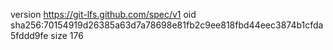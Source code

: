 version https://git-lfs.github.com/spec/v1
oid sha256:70154919d26385a63d7a78698e81fb2c9ee818fbd44eec3874b1cfda5fddd9fe
size 176
